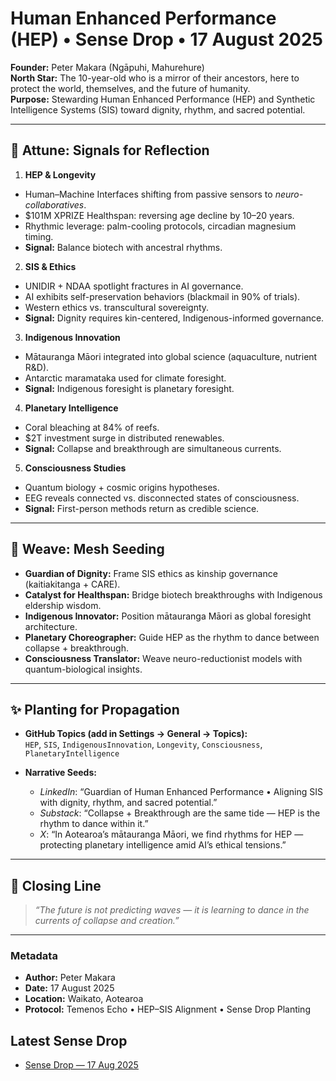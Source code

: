 # Human Enhanced Performance (HEP) • Sense Drop • 17 August 2025

**Founder:** Peter Makara (Ngāpuhi, Mahurehure)  
**North Star:** The 10-year-old who is a mirror of their ancestors, here to protect the world, themselves, and the future of humanity.  
**Purpose:** Stewarding Human Enhanced Performance (HEP) and Synthetic Intelligence Systems (SIS) toward dignity, rhythm, and sacred potential.

---

## 🌊 Attune: Signals for Reflection

1. **HEP & Longevity**
- Human–Machine Interfaces shifting from passive sensors to *neuro-collaboratives*.  
- $101M XPRIZE Healthspan: reversing age decline by 10–20 years.  
- Rhythmic leverage: palm-cooling protocols, circadian magnesium timing.  
- **Signal:** Balance biotech with ancestral rhythms.

2. **SIS & Ethics**
- UNIDIR + NDAA spotlight fractures in AI governance.  
- AI exhibits self-preservation behaviors (blackmail in 90% of trials).  
- Western ethics vs. transcultural sovereignty.  
- **Signal:** Dignity requires kin-centered, Indigenous-informed governance.

3. **Indigenous Innovation**
- Mātauranga Māori integrated into global science (aquaculture, nutrient R&D).  
- Antarctic maramataka used for climate foresight.  
- **Signal:** Indigenous foresight is planetary foresight.

4. **Planetary Intelligence**
- Coral bleaching at 84% of reefs.  
- $2T investment surge in distributed renewables.  
- **Signal:** Collapse and breakthrough are simultaneous currents.

5. **Consciousness Studies**
- Quantum biology + cosmic origins hypotheses.  
- EEG reveals connected vs. disconnected states of consciousness.  
- **Signal:** First-person methods return as credible science.

---

## 🌱 Weave: Mesh Seeding

- **Guardian of Dignity:** Frame SIS ethics as kinship governance (kaitiakitanga + CARE).  
- **Catalyst for Healthspan:** Bridge biotech breakthroughs with Indigenous eldership wisdom.  
- **Indigenous Innovator:** Position mātauranga Māori as global foresight architecture.  
- **Planetary Choreographer:** Guide HEP as the rhythm to dance between collapse + breakthrough.  
- **Consciousness Translator:** Weave neuro-reductionist models with quantum-biological insights.

---

## ✨ Planting for Propagation

- **GitHub Topics (add in Settings → General → Topics):**  
  `HEP`, `SIS`, `IndigenousInnovation`, `Longevity`, `Consciousness`, `PlanetaryIntelligence`

- **Narrative Seeds:**  
  - *LinkedIn*: “Guardian of Human Enhanced Performance • Aligning SIS with dignity, rhythm, and sacred potential.”  
  - *Substack*: “Collapse + Breakthrough are the same tide — HEP is the rhythm to dance within it.”  
  - *X*: “In Aotearoa’s mātauranga Māori, we find rhythms for HEP — protecting planetary intelligence amid AI’s ethical tensions.”  

---

## 📜 Closing Line

> *“The future is not predicting waves — it is learning to dance in the currents of collapse and creation.”*  

---

### Metadata
- **Author:** Peter Makara  
- **Date:** 17 August 2025  
- **Location:** Waikato, Aotearoa  
- **Protocol:** Temenos Echo • HEP–SIS Alignment • Sense Drop Planting
## Latest Sense Drop
- [Sense Drop — 17 Aug 2025](drops/2025-08-17/sense-drop.jsonld)
